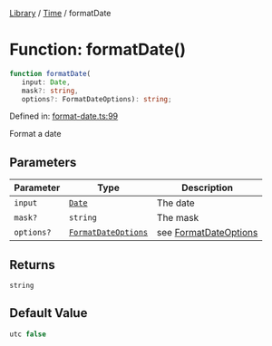 <!-- markdownlint-disable -->
<!-- cspell: disable -->
[Library](../index.md) / [Time](./index.md) / formatDate

# Function: formatDate()

```ts
function formatDate(
   input: Date, 
   mask?: string, 
   options?: FormatDateOptions): string;
```

Defined in: [format-date.ts:99](https://github.com/technobuddha/library/blob/main/src/format-date.ts#L99)

Format a date

## Parameters

| Parameter | Type | Description |
| ------ | ------ | ------ |
| `input` | [`Date`](https://developer.mozilla.org/docs/Web/JavaScript/Reference/Global_Objects/Date) | The date |
| `mask?` | `string` | The mask |
| `options?` | [`FormatDateOptions`](FormatDateOptions.md) | see [FormatDateOptions](FormatDateOptions.md) |

## Returns

`string`

## Default Value

```ts
utc false
```

